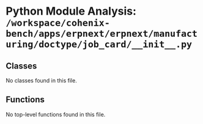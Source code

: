 # Python Module Analysis: `/workspace/cohenix-bench/apps/erpnext/erpnext/manufacturing/doctype/job_card/__init__.py`

## Classes

No classes found in this file.


## Functions

No top-level functions found in this file.
